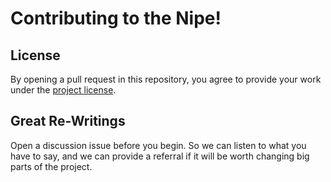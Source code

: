 # Contributing to the Nipe!


## License

By opening a pull request in this repository, you agree to provide your work under the [project license](../LICENSE.md).

## Great Re-Writings

Open a discussion issue before you begin. So we can listen to what you have to say, and we can provide a referral if it will be worth changing big parts of the project.
